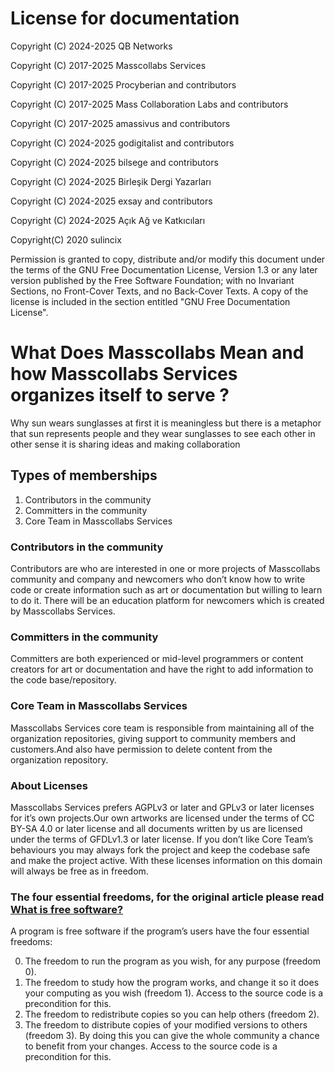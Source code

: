 # License for documentation

Copyright (C)  2024-2025  QB Networks

Copyright (C)  2017-2025  Masscollabs Services

Copyright (C)  2017-2025  Procyberian and contributors

Copyright (C)  2017-2025  Mass Collaboration Labs and contributors

Copyright (C)  2017-2025  amassivus and contributors

Copyright (C) 2024-2025 godigitalist and contributors

Copyright (C) 2024-2025 bilsege and contributors

Copyright (C) 2024-2025  Birleşik Dergi Yazarları

Copyright (C) 2024-2025  exsay and contributors

Copyright (C) 2024-2025  Açık Ağ ve Katkıcıları

Copyright(C) 2020 sulincix

Permission is granted to copy, distribute and/or modify this document
under the terms of the GNU Free Documentation License, Version 1.3
or any later version published by the Free Software Foundation;
with no Invariant Sections, no Front-Cover Texts, and no Back-Cover Texts.
A copy of the license is included in the section entitled "GNU
Free Documentation License".

# What Does Masscollabs Mean and how Masscollabs Services organizes itself to serve ?

Why sun wears sunglasses at first it is meaningless but there is a metaphor that sun represents people and they wear sunglasses to see each other in other sense it is sharing ideas and making collaboration

## Types of memberships

1. Contributors in the community
2. Committers in the community
3. Core Team in Masscollabs Services

### Contributors in the community

Contributors are who are interested in one or more projects of Masscollabs community and company and newcomers who don’t know how to write code or create information such as art or documentation but willing to learn to do it. There will be an education platform for newcomers which is created by Masscollabs Services.

### Committers in the community

Committers are both experienced or mid-level programmers or content creators for art or documentation and have the right to add information to the code base/repository.

### Core Team in Masscollabs Services

Masscollabs Services core team is responsible from maintaining all of the organization repositories, giving support to community members and customers.And also have permission to delete content from the organization repository.

### About Licenses

Masscollabs Services prefers  AGPLv3 or later and GPLv3 or later licenses for it’s own projects.Our own artworks are licensed under the terms of CC BY-SA 4.0 or later license and  all documents written by us are licensed under the terms of GFDLv1.3 or later license. If you don’t like Core Team’s behaviours you may always fork the project and keep the codebase safe and make the project active. With these licenses information on this domain will always be free as in freedom.

### The four essential freedoms, for the original article please read [What is free software?](https://www.gnu.org/philosophy/free-sw.en.html)

A program is free software if the program’s users have the four essential freedoms:

0. The freedom to run the program as you wish, for any purpose (freedom 0).
1. The freedom to study how the program works, and change it so it does your computing as you wish (freedom 1). Access to the source code is a precondition for this.
2. The freedom to redistribute copies so you can help others (freedom 2).
3. The freedom to distribute copies of your modified versions to others (freedom 3). By doing this you can give the whole community a chance to benefit from your changes. Access to the source code is a precondition for this.

